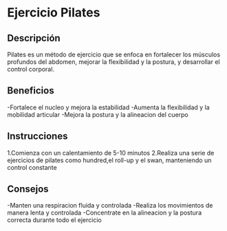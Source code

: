 # Ejercicio Pilates

## Descripción
Pilates es un método de ejercicio que se enfoca en fortalecer los músculos profundos del abdomen, mejorar la flexibilidad y la postura, y desarrollar el control corporal.

## Beneficios
-Fortalece el nucleo y mejora la estabilidad
-Aumenta la flexibilidad y la mobilidad articular
-Mejora la postura y la alineacion del cuerpo

## Instrucciones
1.Comienza con un calentamiento de 5-10 minutos
2.Realiza una serie de ejercicios de pilates como hundred,el roll-up y el swan, manteniendo un control constante

## Consejos
-Manten una respiracion fluida y controlada
-Realiza los movimientos de manera lenta y controlada
-Concentrate en la alineacion y la postura correcta durante todo el ejercicio
